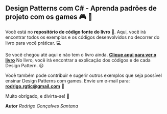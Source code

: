 ## Design Patterns com C# - Aprenda padrões de projeto com os games :video_game: :space_invader: 


Você está no **repositório de código fonte do livro** :closed_book:. Aqui, você irá encontrar todos os exemplos e os códigos desenvolvidos no decorrer do livro para você práticar. :computer:


Se você chegou até aqui e não tem o livro ainda. **[Clique aqui para ver o livro](https://www.casadocodigo.com.br/products/livro-design-paterns-csharp)**
No livro, você irá encontrar a explicação dos códigos e de cada Design Pattern. :smiley:


Você também pode contribuir e sugerir outros exemplos que seja possível ensinar Design Patterns com games. Envie um e-mail para: **rodrigo.rgtic@gmail.com** :email:


Muito obrigado, e divirta-se! :rocket:

**Autor**
_Rodrigo Gonçalves Santana_

